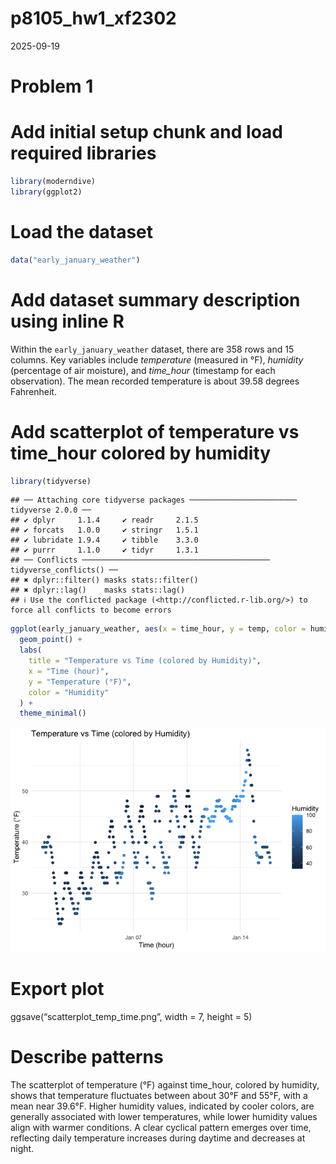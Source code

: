 p8105_hw1_xf2302
================
2025-09-19

# Problem 1

# Add initial setup chunk and load required libraries

``` r
library(moderndive)
library(ggplot2)
```

# Load the dataset

``` r
data("early_january_weather")
```

# Add dataset summary description using inline R

Within the `early_january_weather` dataset, there are 358 rows and 15
columns. Key variables include *temperature* (measured in °F),
*humidity* (percentage of air moisture), and *time_hour* (timestamp for
each observation). The mean recorded temperature is about 39.58 degrees
Fahrenheit.

# Add scatterplot of temperature vs time_hour colored by humidity

``` r
library(tidyverse)
```

    ## ── Attaching core tidyverse packages ──────────────────────── tidyverse 2.0.0 ──
    ## ✔ dplyr     1.1.4     ✔ readr     2.1.5
    ## ✔ forcats   1.0.0     ✔ stringr   1.5.1
    ## ✔ lubridate 1.9.4     ✔ tibble    3.3.0
    ## ✔ purrr     1.1.0     ✔ tidyr     1.3.1
    ## ── Conflicts ────────────────────────────────────────── tidyverse_conflicts() ──
    ## ✖ dplyr::filter() masks stats::filter()
    ## ✖ dplyr::lag()    masks stats::lag()
    ## ℹ Use the conflicted package (<http://conflicted.r-lib.org/>) to force all conflicts to become errors

``` r
ggplot(early_january_weather, aes(x = time_hour, y = temp, color = humid)) +
  geom_point() +
  labs(
    title = "Temperature vs Time (colored by Humidity)",
    x = "Time (hour)",
    y = "Temperature (°F)",
    color = "Humidity"
  ) +
  theme_minimal()
```

![](p8105_hw1_xf2302_files/figure-gfm/unnamed-chunk-1-1.png)<!-- -->

# Export plot

ggsave(“scatterplot_temp_time.png”, width = 7, height = 5)

# Describe patterns

The scatterplot of temperature (°F) against time_hour, colored by
humidity, shows that temperature fluctuates between about 30°F and 55°F,
with a mean near 39.6°F. Higher humidity values, indicated by cooler
colors, are generally associated with lower temperatures, while lower
humidity values align with warmer conditions. A clear cyclical pattern
emerges over time, reflecting daily temperature increases during daytime
and decreases at night.
